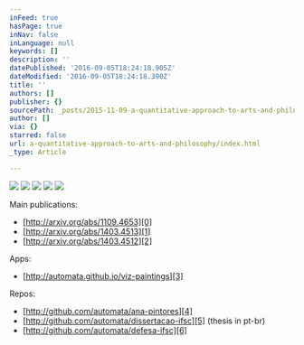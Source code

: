 ```yaml
---
inFeed: true
hasPage: true
inNav: false
inLanguage: null
keywords: []
description: ''
datePublished: '2016-09-05T18:24:18.905Z'
dateModified: '2016-09-05T18:24:18.390Z'
title: ''
authors: []
publisher: {}
sourcePath: _posts/2015-11-09-a-quantitative-approach-to-arts-and-philosophy.md
author: []
via: {}
starred: false
url: a-quantitative-approach-to-arts-and-philosophy/index.html
_type: Article

---
```

![](https://the-grid-user-content.s3-us-west-2.amazonaws.com/a6e2d6ac-664f-41e0-a56d-9c7843ded34d.jpg)
![](https://the-grid-user-content.s3-us-west-2.amazonaws.com/249cb293-c366-48c4-a9bd-89d83bac4bef.jpg)
![](https://the-grid-user-content.s3-us-west-2.amazonaws.com/a86c3882-5f1a-4554-850a-6dbc9c1a5c57.jpg)
![](https://the-grid-user-content.s3-us-west-2.amazonaws.com/3e32cc66-a0a0-4be4-affc-7f3cf3eb1c3d.jpg)
![](https://the-grid-user-content.s3-us-west-2.amazonaws.com/69295391-86a7-4031-9856-927bc93d5dc9.jpg)

Main publications:

* [http://arxiv.org/abs/1109.4653][0]
* [http://arxiv.org/abs/1403.4513][1]
* [http://arxiv.org/abs/1403.4512][2]

Apps:

* [http://automata.github.io/viz-paintings][3]

Repos:

* [http://github.com/automata/ana-pintores][4]
* [http://github.com/automata/dissertacao-ifsc][5] (thesis in pt-br)
* [http://github.com/automata/defesa-ifsc][6]

[0]: http://web.archive.org/web/20150206075137/http://arxiv.org/abs/1109.4653
[1]: http://web.archive.org/web/20150206075137/http://arxiv.org/abs/1403.4513
[2]: http://web.archive.org/web/20150206075137/http://arxiv.org/abs/1403.4512
[3]: http://web.archive.org/web/20150206075137/http://automata.github.io/viz-paintings
[4]: http://web.archive.org/web/20150206075137/http://github.com/automata/ana-pintores
[5]: http://web.archive.org/web/20150206075137/http://github.com/automata/dissertacao-ifsc
[6]: http://web.archive.org/web/20150206075137/http://github.com/automata/defesa-ifsc